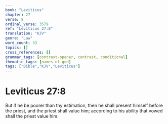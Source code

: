 ```yaml
---
book: "Leviticus"
chapter: 27
verse: 8
ordinal_verse: 3579
ref: "Leviticus 27:8"
translation: "KJV"
genre: "Law"
word_count: 33
topics: []
cross_references: []
grammar_tags: [contrast-opener, contrast, conditional]
thematic_tags: [names-of-god]
tags: ["Bible","KJV","Leviticus"]
---
```


# Leviticus 27:8

But if he be poorer than thy estimation, then he shall present himself before the priest, and the priest shall value him; according to his ability that vowed shall the priest value him.
